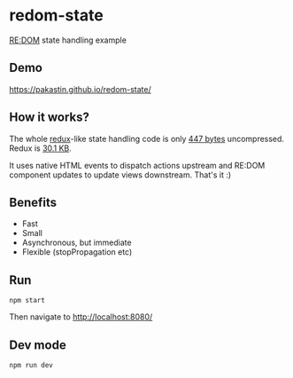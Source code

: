 # redom-state
[RE:DOM](https://redom.js.org) state handling example

## Demo
https://pakastin.github.io/redom-state/

## How it works?
The whole [redux](https://github.com/reactjs/redux)-like state handling code is only [447 bytes](https://github.com/pakastin/redom-state/blob/master/js/utils/dispatch.js) uncompressed. Redux is [30.1 KB](https://cdnjs.cloudflare.com/ajax/libs/redux/3.6.0/redux.js).

It uses native HTML events to dispatch actions upstream and RE:DOM component updates to update views downstream. That's it :)

## Benefits
- Fast
- Small
- Asynchronous, but immediate
- Flexible (stopPropagation etc)

## Run
```
npm start
```

Then navigate to [http://localhost:8080/](http://localhost:8080/)

## Dev mode
```
npm run dev
```
